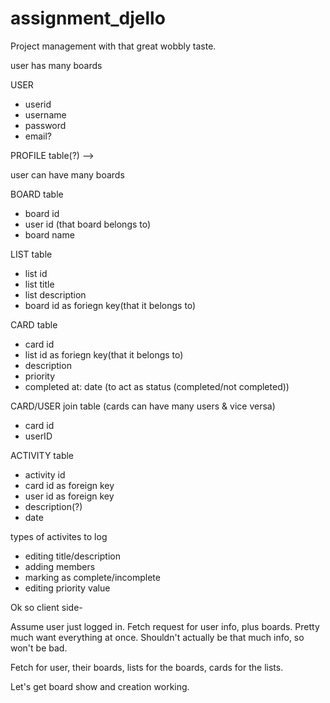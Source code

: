 # assignment_djello

Project management with that great wobbly taste.

user has many boards

USER

* userid
* username
* password
* email?

PROFILE table(?) -->

user can have many boards

BOARD table

* board id
* user id (that board belongs to)
* board name

LIST table

* list id
* list title
* list description
* board id as foriegn key(that it belongs to)

CARD table

* card id
* list id as foriegn key(that it belongs to)
* description
* priority
* completed at: date (to act as status (completed/not completed))

CARD/USER join table (cards can have many users & vice versa)

* card id
* userID

ACTIVITY table

* activity id
* card id as foreign key
* user id as foreign key
* description(?)
* date

types of activites to log

* editing title/description
* adding members
* marking as complete/incomplete
* editing priority value






Ok so client side-

Assume user just logged in.
Fetch request for user info, plus boards. Pretty much want everything at once. Shouldn't actually be that much info, so won't be bad.

Fetch for user, their boards, lists for the boards, cards for the lists.

Let's get board show and creation working.